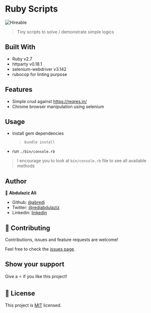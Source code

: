 # Ruby Scripts

![Hireable](https://cdn.rawgit.com/hiendv/hireable/master/styles/default/yes.svg)

> Tiny scripts to solve / demonstrate simple logics

## Built With
- Ruby v2.7
- httparty v0.18.1
- selenium-webdriver v3.142
- rubocop for linting purpose

## Features
- Simple crud against https://reqres.in/
- Chrome browser manipulation using selenium

## Usage
- Install gem dependencies
    > `bundle install`
- run `./bin/console.rb`

> I encourage you to look at `bin/console.rb` file to see all available methods

## Author

👤 **Abdulaziz Ali**

- Github: [@abredi](https://github.com/abredi)
- Twitter: [@rediabdulaziz](https://twitter.com/rediabdulaziz)
- Linkedin: [linkedin](https://www.linkedin.com/in/abdulaziz-ali-98948011a)

## 🤝 Contributing

Contributions, issues and feature requests are welcome!

Feel free to check the [issues page](issues/).

## Show your support

Give a ⭐️ if you like this project!


## 📝 License

This project is [MIT](LICENSE) licensed.